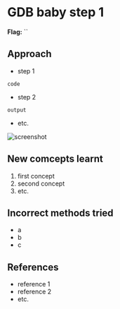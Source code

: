 # GDB baby step 1

**Flag:** ``

## Approach

- step 1

```
code
```

- step 2

```
output
```

- etc.

![screenshot](./screenshot.png)

## New comcepts learnt

1. first concept
2. second concept
3. etc.

## Incorrect methods tried

- a
- b
- c

## References

- reference 1
- reference 2
- etc.

